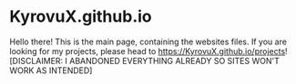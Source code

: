 # KyrovuX.github.io

Hello there! This is the main page, containing the websites files. If you are looking for my projects, please head to https://KyrovuX.github.io/projects!
[DISCLAIMER: I ABANDONED EVERYTHING ALREADY SO SITES WON'T WORK AS INTENDED]
